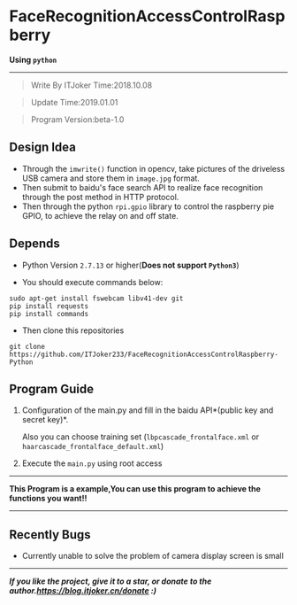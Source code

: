# FaceRecognitionAccessControlRaspberry

**Using `python`**

---

> Write By ITJoker Time:2018.10.08

>Update Time:2019.01.01

>Program Version:beta-1.0

## Design Idea

- Through the `imwrite()` function in opencv, take pictures of the driveless USB camera and store them in `image.jpg` format.
- Then submit to baidu's face search API to realize face recognition through the post method in HTTP protocol.
- Then through the python `rpi.gpio` library to control the raspberry pie GPIO, to achieve the relay on and off state.

## Depends
- Python Version `2.7.13` or higher(**Does not support `Python3`**)

- You should execute commands below:

```shell
sudo apt-get install fswebcam libv41-dev git
pip install requests
pip install commands
```

- Then clone this repositories

```shell
git clone https://github.com/ITJoker233/FaceRecognitionAccessControlRaspberry-Python
```

## Program Guide
1. Configuration of the main.py and fill in the baidu API*(public key and secret key)*.

	Also you can choose training set (`lbpcascade_frontalface.xml` or `haarcascade_frontalface_default.xml`)

2. Execute the `main.py` using root access

---

**This Program is a example,You can use this program to achieve the functions you want!!**

---

## Recently Bugs
- Currently unable to solve the problem of camera display screen is small

---

***If you like the project, give it to a star, or donate to the author.https://blog.itjoker.cn/donate :)***
